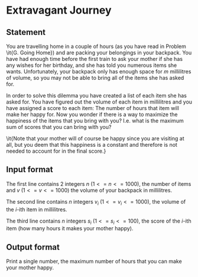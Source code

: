 # Extravagant Journey

## Statement

You are travelling home in a couple of hours (as you have read in Problem \it{G. Going Home}) and are packing your belongings in your backpack. You have had enough time before the first train to ask your mother if she has any wishes for her birthday, and she has told you numerous items she wants. Unfortunately, your backpack only has enough space for $m$ millilitres of volume, so you may not be able to bring all of the items she has asked for.

In order to solve this dilemma you have created a list of each item she has asked for. You have figured out the volume of each item in millilitres and you have assigned a score to each item: The number of hours that item will make her happy for. Now you wonder if there is a way to maximize the happiness of the items that you bring with you? I.e. what is the maximum sum of scores that you can bring with you?

\it{Note that your mother will of course be happy since you are visiting at all, but you deem that this happiness is a constant and therefore is not needed to account for in the final score.}

## Input format

The first line contains 2 integers $n$ ($1 <= n <= 1000$), the number of items and $v$ ($1 <= v <= 1000$) the volume of your backpack in millilitres.

The second line contains $n$ integers $v_i$ ($1 <= v_i <= 1000$), the volume of the $i$-ith item in millilitres.

The third line contains $n$ integers $s_i$ ($1 <= s_i <= 100$), the score of the $i$-ith item (how many hours it makes your mother happy).

## Output format

Print a single number, the maximum number of hours that you can make your mother happy.  
